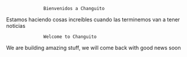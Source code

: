                   Bienvenidos a Changuito 
                  

Estamos haciendo cosas increíbles cuando las terminemos van a tener noticias 


                  Welcome to Changuito 

We are building amazing stuff, we will come back with good news soon
